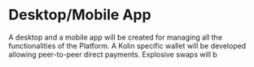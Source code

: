 # Desktop/Mobile App

A desktop and a mobile app will be created for managing all the functionalities of the Platform. A Kolin specific wallet will be developed allowing peer-to-peer direct payments. Explosive swaps will b


